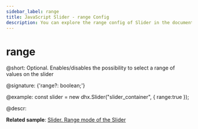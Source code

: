 ```yaml
---
sidebar_label: range
title: JavaScript Slider - range Config 
description: You can explore the range config of Slider in the documentation of the DHTMLX JavaScript UI library. Browse developer guides and API reference, try out code examples and live demos, and download a free 30-day evaluation version of DHTMLX Suite.
---
```


# range

@short: Optional. Enables/disables the possibility to select a range of values on the slider

@signature: {'range?: boolean;'}

@example:
const slider = new dhx.Slider("slider_container", { 
    range:true
});

@descr:

**Related sample**: [Slider. Range mode of the Slider](https://snippet.dhtmlx.com/nfdr84oy)

[comment]: # (@related: slider/initializing_slider.md#configuration-properties slider/configuring_slider.md#range-mode slider/range_slider.md)
